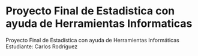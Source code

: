 # Proyecto Final de Estadistica con ayuda de Herramientas Informaticas
Proyecto Final de Estadística con ayuda de Herramientas Informáticas
Estudiante: Carlos Rodríguez
